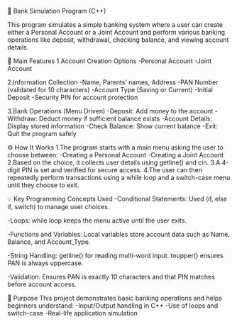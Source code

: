 🏦 Bank Simulation Program (C++)

This program simulates a simple banking system where a user can create either a Personal Account or a Joint Account and perform various banking operations like deposit, withdrawal, checking balance, and viewing account details.

🧩 Main Features
1.Account Creation Options
-Personal Account
-Joint Account

2.Information Collection
-Name, Parents’ names, Address
-PAN Number (validated for 10 characters)
-Account Type (Saving or Current)
-Initial Deposit
-Security PIN for account protection

3.Bank Operations (Menu Driven)
-Deposit: Add money to the account
-Withdraw: Deduct money if sufficient balance exists
-Account Details: Display stored information
-Check Balance: Show current balance
-Exit: Quit the program safely

⚙️ How It Works
1.The program starts with a main menu asking the user to choose between:
-Creating a Personal Account
-Creating a Joint Account
2.Based on the choice, it collects user details using getline() and cin.
3.A 4-digit PIN is set and verified for secure access.
4.The user can then repeatedly perform transactions using a while loop and a switch-case menu until they choose to exit.

💡 Key Programming Concepts Used
-Conditional Statements:
         Used (if, else if, switch) to manage user choices.

-Loops:
     while loop keeps the menu active until the user exits.

-Functions and Variables:
         Local variables store account data such as Name, Balance, and Account_Type.

-String Handling:
         getline() for reading multi-word input.
         toupper() ensures PAN is always uppercase.

-Validation:
         Ensures PAN is exactly 10 characters and that PIN matches before account access.

🎯 Purpose
This project demonstrates basic banking operations and helps beginners understand:
-Input/Output handling in C++
-Use of loops and switch-case
-Real-life application simulation
